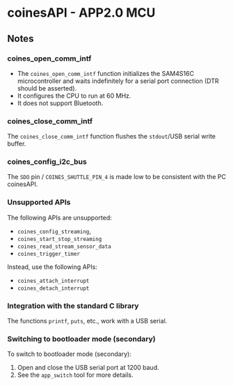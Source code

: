 # coinesAPI - APP2.0 MCU

## Notes

### coines_open_comm_intf

- The `coines_open_comm_intf` function initializes the SAM4S16C microcontroller and waits indefinitely for a serial port connection (DTR should be asserted).
- It configures the CPU to run at 60 MHz.
- It does not support Bluetooth. 

### coines_close_comm_intf

The `coines_close_comm_intf` function flushes the `stdout`/USB serial write buffer.

### coines_config_i2c_bus

The `SDO` pin / `COINES_SHUTTLE_PIN_4` is made low to be consistent with the PC coinesAPI.

### Unsupported APIs
The following APIs are unsupported:

- `coines_config_streaming`,
- `coines_start_stop_streaming`
- `coines_read_stream_sensor_data`
- `coines_trigger_timer`

Instead, use the following APIs:
- `coines_attach_interrupt`
- `coines_detach_interrupt`

### Integration with the standard C library

The functions `printf`, `puts`, etc., work with a USB serial.

### Switching to bootloader mode (secondary)

To switch to bootloader mode (secondary):

1. Open and close the USB serial port at 1200 baud. 
2. See the `app_switch` tool for more details.